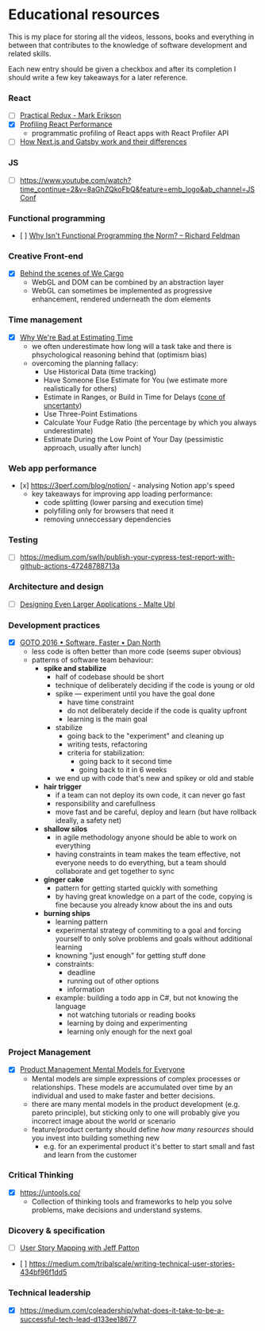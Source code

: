 # Educational resources

This is my place for storing all the videos, lessons, books and everything in between that contributes to the knowledge of software development and related skills.

Each new entry should be given a checkbox and after its completion I should write a few key takeaways for a later reference.

### React
- [ ] [Practical Redux - Mark Erikson](https://blog.isquaredsoftware.com/2016/10/practical-redux-part-0-introduction/)
- [x] [Profiling React Performance](https://addyosmani.com/blog/profiling-react-js/)
    - programmatic profiling of React apps with React Profiler API
- [ ] [How Next.js and Gatsby work and their differences](https://www.youtube.com/watch?v=xC4Yq_mXvPM&ab_channel=Prismic)

### JS
- [ ] https://www.youtube.com/watch?time_continue=2&v=8aGhZQkoFbQ&feature=emb_logo&ab_channel=JSConf

### Functional programming
- [ ] [Why Isn't Functional Programming the Norm? – Richard Feldman](https://www.youtube.com/watch?v=QyJZzq0v7Z4)

### Creative Front-end
- [x] [Behind the scenes of We Cargo](https://medium.com/epicagency/behind-the-scenes-of-we-cargo-3999f5f559c)
  - WebGL and DOM can be combined by an abstraction layer
  - WebGL can sometimes be implemented as progressive enhancement, rendered underneath the dom elements

### Time management
- [x] [Why We're Bad at Estimating Time](https://zapier.com/blog/how-to-estimate-time/) 
  - we often underestimate how long will a task take and there is phsychological reasoning behind that (optimism bias)
  - overcoming the planning fallacy: 
    - Use Historical Data (time tracking)
    - Have Someone Else Estimate for You (we estimate more realistically for others)
    - Estimate in Ranges, or Build in Time for Delays ([cone of uncertanty](https://user-images.githubusercontent.com/12981417/68505059-af593400-0266-11ea-8997-703625a60b66.png))
    - Use Three-Point Estimations
    - Calculate Your Fudge Ratio (the percentage by which you always underestimate)
    - Estimate During the Low Point of Your Day (pessimistic approach, usually after lunch)
    
### Web app performance
- [x] https://3perf.com/blog/notion/ - analysing Notion app's speed
    - key takeaways for improving app loading performance:
        - code splitting (lower parsing and execution time)
        - polyfilling only for browsers that need it
        - removing unneccessary dependencies
        
        
### Testing
- [ ] https://medium.com/swlh/publish-your-cypress-test-report-with-github-actions-47248788713a
    
### Architecture and design
- [ ] [Designing Even Larger Applications - Malte Ubl](https://medium.com/@cramforce/designing-even-larger-applications-460ee029012d) 

### Development practices
- [x] [GOTO 2016 • Software, Faster • Dan North](https://www.youtube.com/watch?v=USc-yLHXNUg&feature=youtu.be&t=1053&ab_channel=GOTOConferences)
    - less code is often better than more code (seems super obvious)
    - patterns of software team behaviour:
        - **spike and stabilize**
            - half of codebase should be short
            - technique of deliberately deciding if the code is young or old
            - spike 
              — experiment until you have the goal done
              - have time constraint
              - do not deliberately decide if the code is quality upfront
              - learning is the main goal
            - stabilize
              - going back to the "experiment" and cleaning up
              - writing tests, refactoring
              - criteria for stabilization:
                  - going back to it second time
                  - going back to it in 6 weeks
            - we end up with code that's new and spikey or old and stable
        - **hair trigger**
          - if a team can not deploy its own code, it can never go fast
          - responsibility and carefullness
          - move fast and be careful, deploy and learn (but have rollback ideally, a safety net)
        - **shallow silos**
          - in agile methodology anyone should be able to work on everything
          - having constraints in team makes the team effective, not everyone needs to do everything, but a team should collaborate and get together to sync
        - **ginger cake**
          - pattern for getting started quickly with something
          - by having great knowledge on a part of the code, copying is fine because you already know about the ins and outs
        - **burning ships**
            - learning pattern
            - experimental strategy of commiting to a goal and forcing yourself to only solve problems and goals without additional learning
            - knowning "just enough" for getting stuff done
            - constraints:
                - deadline
                - running out of other options
                - information
            - example: building a todo app in C#, but not knowing the language
                - not watching tutorials or reading books
                - learning by doing and experimenting
                - learning only enough for the next goal
                

### Project Management
- [x] [Product Management Mental Models for Everyone](https://blackboxofpm.com/product-management-mental-models-for-everyone-31e7828cb50b?gi=617d96bb2cb9) 
    - Mental models are simple expressions of complex processes or relationships. These models are accumulated over time by an individual and used to make faster and better decisions.
    - there are many mental models in the product development (e.g. pareto principle), but sticking only to one will probably give you incorrect image about the world or scenario
    - feature/product certanty should define *how many resources* should you invest into building something new
        - e.g. for an experimental product it's better to start small and fast and learn from the customer
        
### Critical Thinking
- [x] https://untools.co/
    - Collection of thinking tools and frameworks to help you solve problems, make decisions and understand systems.

### Dicovery & specification
- [ ] [User Story Mapping with Jeff Patton](https://www.youtube.com/watch?time_continue=225&v=AorAgSrHjKM&feature=emb_title&ab_channel=ComsystoReplyGmbH)
- [ ] https://medium.com/tribalscale/writing-technical-user-stories-434bf96f1dd5


### Technical leadership
* [x] https://medium.com/coleadership/what-does-it-take-to-be-a-successful-tech-lead-d133ee18677
